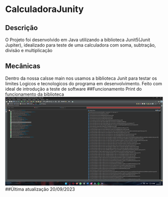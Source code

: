 # CalculadoraJunity
## Descrição
O Projeto foi desenvolvido em Java utilizando a biblioteca Junit5(Junit Jupiter), idealizado para teste de uma calculadora com soma, subtração, divisão e multiplicação
## Mecânicas
Dentro da nossa calsse main nos usamos a biblioteca Junit para testar os limites Logicos e tecnologicos do programa em desenvolvimento. Feito com ideal de introdução a teste de software
##Funcionamento
Print do funcionamento da biblioteca
![Print](JunitPrint.png)
##Última atualização 20/09/2023
